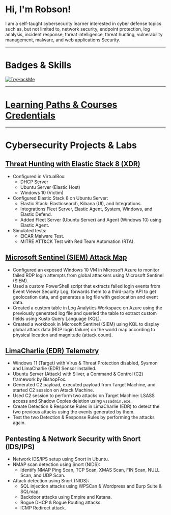 # Hi, I'm Robson!

I am a self-taught cybersecurity learner interested in cyber defense topics such as, but not limited to, network security, endpoint protection, log analysis, incident response, threat intelligence, threat hunting, vulnerability management, malware, and web applications Security.

---

# Badges & Skills
[<img src="https://tryhackme-badges.s3.amazonaws.com/robsann.png" alt="TryHackMe">](https://tryhackme.com/p/robsann)

---

# [Learning Paths & Courses Credentials](https://github.com/robsann/robsann/blob/main/courses.md)

---

# Cybersecurity Projects & Labs
## [Threat Hunting with Elastic Stack 8 (XDR)](https://github.com/robsann/ElasticStackLab)
- Configured in VirtualBox:
    - DHCP Server
    - Ubuntu Server (Elastic Host)
    - Windows 10 (Victim)
- Configured Elastic Stack 8 on Ubuntu Server:
    - Elastic Stack: Elasticsearch, Kibana (UI), and Integrations.
    - Integrations Fleet Server, Elastic Agent, System, Windows, and Elastic Defend.
    - Added Fleet Server (Ubuntu Server) and Agent (Windows 10) using Elastic Agent.
- Simulated tests:
    - EICAR Malware Test.
    - MITRE ATT&CK Test with Red Team Automation (RTA).

## [Microsoft Sentinel (SIEM) Attack Map](https://github.com/robsann/AzureSentinelSIEMAttackMap)
- Configured an exposed Windows 10 VM in Microsoft Azure to monitor failed RDP login attempts from global attackers using Microsoft Sentinel (SIEM).
- Used a custom PowerShell script that extracts failed login events from Event Viewer Security Log, forwards them to a third-party API to get geolocation data, and generates a log file with geolocation and event data. 
- Created a custom table in Log Analytics Workspace on Azure using the previously generated log file and queried the table to extract custom fields using Kusto Query Language (KQL).
- Created a workbook in Microsoft Sentinel (SIEM) using KQL to display global attack data (RDP login failure) on the world map according to physical location and magnitude (attack count).

## [LimaCharlie (EDR) Telemetry](https://github.com/robsann/LimaCharlieEDRTelemetry)
- Windows 11 (Target) with Virus & Threat Protection disabled, Sysmon and LimaCharlie (EDR) Sensor installed.
- Ubuntu Server (Attack) with Sliver, a Command & Control (C2) framework by BishopFox.
- Generated C2 payload, executed payload from Target Machine, and started C2 session on Attack Machine.
- Used C2 session to perform two attacks on Target Machine: LSASS access and Shadow Copies deletion using `vssadmin.exe`.
- Create Detection & Response Rules in LimaCharlie (EDR) to detect the two previous attacks using the events generated by them.
- Test the two Detection & Response Rules by performing the attacks again.

## Pentesting & Network Security with Snort (IDS/IPS)
- Network IDS/IPS setup using Snort in Ubuntu.
- NMAP scan detection using Snort (NIDS):
    - Identify NMAP Ping Scan, TCP Scan, XMAS Scan, FIN Scan, NULL Scan, and UDP Scan.
- Attack detection using Snort (NIDS):
    - SQL injection attacks using WPSCan & Wordpress and Burp Suite & SQLmap.
    - Backdoor attacks using Empire and Katana.
    - Rogue DHCP & Rogue Routing attacks.
    - ICMP Redirect attack.


<!--
**robsann/robsann** is a ✨ _special_ ✨ repository because its `README.md` (this file) appears on your GitHub profile.

Here are some ideas to get you started:

- 🔭 I’m currently working on ...
- 🌱 I’m currently learning ...
- 👯 I’m looking to collaborate on ...
- 🤔 I’m looking for help with ...
- 💬 Ask me about ...
- 📫 How to reach me: ...
- 😄 Pronouns: ...
- ⚡ Fun fact: ...
-->
